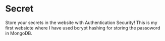 # Secret
Store your secrets in the website with Authentication Security!
This is my first websiote where I have used bcrypt hashing for storing the passoword in MongoDB.
